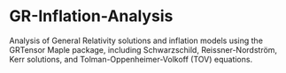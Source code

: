 # GR-Inflation-Analysis
Analysis of General Relativity solutions and inflation models using the GRTensor Maple package, including Schwarzschild, Reissner-Nordström, Kerr solutions, and Tolman-Oppenheimer-Volkoff (TOV) equations.
